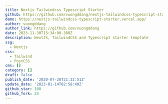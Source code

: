 ```yaml
---
title: Nextjs Tailwindcss Typescript Starter
github: https://github.com/vuongddang/nextjs-tailwindcss-typescript-starter
demo: https://nextjs-tailwindcss-typescript-starter.vercel.app/
author: vuongddang
author_link: https://github.com/vuongddang
date: 2023-11-30T15:34:00.380Z
description: NextJS, TailwindCSS and Typescript starter template
ssg:
  - Nextjs
css:
  - Tailwind
  - PostCSS
cms: []
category: []
draft: false
publish_date: '2020-07-20T21:32:51Z'
update_date: '2023-01-14T02:58:40Z'
github_star: 108
github_fork: 24
---
```

